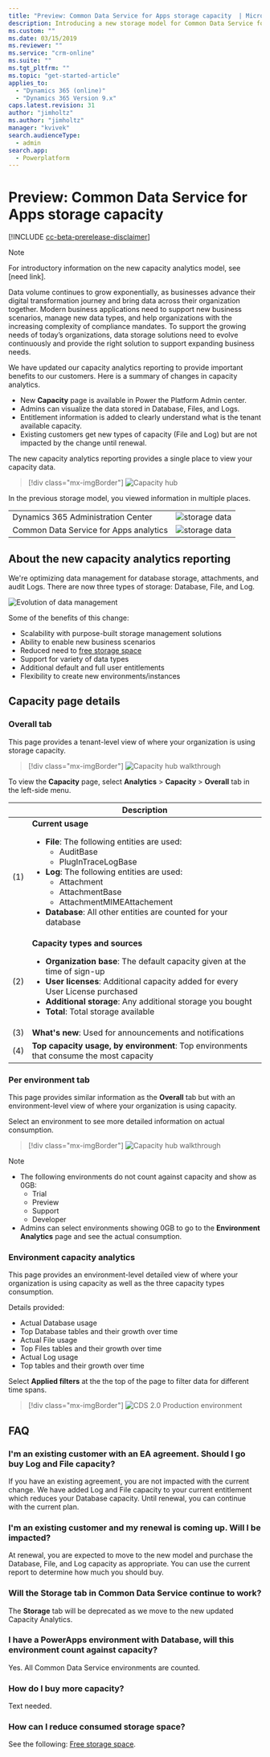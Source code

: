 ```yaml
---
title: "Preview: Common Data Service for Apps storage capacity  | MicrosoftDocs"
description: Introducing a new storage model for Common Data Service for Apps.
ms.custom: ""
ms.date: 03/15/2019
ms.reviewer: ""
ms.service: "crm-online"
ms.suite: ""
ms.tgt_pltfrm: ""
ms.topic: "get-started-article"
applies_to: 
  - "Dynamics 365 (online)"
  - "Dynamics 365 Version 9.x"
caps.latest.revision: 31
author: "jimholtz"
ms.author: "jimholtz"
manager: "kvivek"
search.audienceType: 
  - admin
search.app: 
  - Powerplatform
---
```

# Preview: Common Data Service for Apps storage capacity

[!INCLUDE [cc-beta-prerelease-disclaimer](../includes/cc-beta-prerelease-disclaimer.md)]

> [!NOTE]
> For introductory information on the new capacity analytics model, see [need link].

Data volume continues to grow exponentially, as businesses advance their digital transformation journey and bring data across their organization together. Modern business applications need to support new business scenarios, manage new data types, and help organizations with the increasing complexity of compliance mandates. To support the growing needs of today’s organizations, data storage solutions need to evolve continuously and provide the right solution to support expanding business needs.

We have updated our capacity analytics reporting to provide important benefits to our customers. Here is a summary of changes in capacity analytics.

- New **Capacity** page is available in Power the Platform Admin center.
-	Admins can visualize the data stored in Database, Files, and Logs. 
-	Entitlement information is added to clearly understand what is the tenant available capacity.  
-	Existing customers get new types of capacity (File and Log) but are not impacted by the change until renewal. 

The new capacity analytics reporting provides a single place to view your capacity data.

> [!div class="mx-imgBorder"] 
> ![](media/storage-data-capacity-page.png "Capacity hub")

In the previous storage model, you viewed information in multiple places.

|  |  |
|---------|---------|
|Dynamics 365 Administration Center     | ![](media/storage-data-365-admin-center500.png "storage data")       |
|Common Data Service for Apps analytics     | ![](media/storage-data-ppac-analytics500.png "storage data")       |

## About the new capacity analytics reporting

We're optimizing data management for database storage, attachments, and audit Logs. There are now three types of storage: Database, File, and Log.

![](media/storage-model-evolution.png "Evolution of data management")

Some of the benefits of this change: 

- Scalability with purpose-built storage management solutions
- Ability to enable new business scenarios
- Reduced need to [free storage space](free-storage-space.md)
- Support for variety of data types
- Additional default and full user entitlements
- Flexibility to create new environments/instances 

## Capacity page details

### Overall tab

This page provides a tenant-level view of where your organization is using storage capacity.

> [!div class="mx-imgBorder"] 
> ![](media/storage-data-capacity-page-review.png "Capacity hub walkthrough")

To view the **Capacity** page, select **Analytics** > **Capacity** > **Overall** tab in the left-side menu.

|  |Description |
|---------|---------|
|(1)   |**Current usage**  <ul><li>**File**: The following entities are used: <ul><li>AuditBase</li><li>PlugInTraceLogBase</li></ul><li>**Log**: The following entities are used: <ul><li>Attachment</li><li>AttachmentBase</li><li>AttachmentMIMEAttachement</li></ul></li><li>**Database**: All other entities are counted for your database</li></ul> |
|(2)    |**Capacity types and sources** <ul><li>**Organization base**: The default capacity given at the time of sign-up </li><li>**User licenses**: Additional capacity added for every User License purchased</li><li>**Additional storage**: Any additional storage you bought </li><li>**Total**: Total storage available </li></ul>      |
|(3)    |**What's new**: Used for announcements and notifications  |
|(4)     |**Top capacity usage, by environment**: Top environments that consume the most capacity        |

<!-- 
### Capacity from licenses

This is a further drill down. Refer to point#2 above.

> [!div class="mx-imgBorder"] 
> ![](media/storage-data-capacity-from-licenses2.png "Capacity hub walkthrough")
-->

### Per environment tab

This page provides similar information as the **Overall** tab but with an environment-level view of where your organization is using capacity.

Select an environment to see more detailed information on actual consumption.

> [!div class="mx-imgBorder"] 
> ![](media/storage-data-per-environment2.png "Capacity hub walkthrough")

> [!NOTE]
> - The following environments do not count against capacity and show as 0GB:
>   - Trial 
>   - Preview
>   - Support
>   - Developer
> - Admins can select environments showing 0GB to go to the **Environment Analytics** page and see the actual consumption.

### Environment capacity analytics

This page provides an environment-level detailed view of where your organization is using capacity as well as the three capacity types consumption.

Details provided:

-	Actual Database usage
-	Top Database tables and their growth over time
-	Actual File usage
-	Top Files tables and their growth over time
-	Actual Log usage
-	Top tables and their growth over time

Select **Applied filters** at the the top of the page to filter data for different time spans. 

> [!div class="mx-imgBorder"] 
> ![](media/storage-data-cds2-prod-env2.png "CDS 2.0 Production environment")

## FAQ

### I'm an existing customer with an EA agreement. Should I go buy Log and File capacity?
If you have an existing agreement, you are not impacted with the current change. We have added Log and File capacity to your current entitlement which reduces your Database capacity. Until renewal, you can continue with the current plan.

### I'm an existing customer and my renewal is coming up. Will I be impacted?
At renewal, you are expected to move to the new model and purchase the Database, File, and Log capacity as appropriate. You can use the current report to determine how much you should buy.

### Will the Storage tab in Common Data Service continue to work?
The **Storage** tab will be deprecated as we move to the new updated Capacity Analytics.

### I have a PowerApps environment with Database, will this environment count against capacity?
Yes. All Common Data Service environments are counted.

### How do I buy more capacity?
Text needed.

### How can I reduce consumed storage space?
See the following: [Free storage space](free-storage-space.md).





